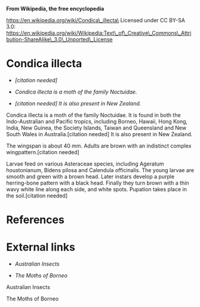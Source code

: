 **From Wikipedia, the free encyclopedia**

https://en.wikipedia.org/wiki/Condica\_illecta\
Licensed under CC BY-SA 3.0:\
https://en.wikipedia.org/wiki/Wikipedia:Text\_of\_Creative\_Commons\_Attribution-ShareAlike\_3.0\_Unported\_License

Condica illecta
===============

-   *\[citation needed\]*

-   *Condica illecta is a moth of the family Noctuidae.*

-   *\[citation needed\] It is also present in New Zealand.*

Condica illecta is a moth of the family Noctuidae. It is found in both
the Indo-Australian and Pacific tropics, including Borneo, Hawaii, Hong
Kong, India, New Guinea, the Society Islands, Taiwan and Queensland and
New South Wales in Australia.\[citation needed\] It is also present in
New Zealand.

The wingspan is about 40 mm. Adults are brown with an indistinct complex
wingpattern.\[citation needed\]

Larvae feed on various Asteraceae species, including Ageratum
houstonianum, Bidens pilosa and Calendula officinalis. The young larvae
are smooth and green with a brown head. Later instars develop a purple
herring-bone pattern with a black head. Finally they turn brown with a
thin wavy white line along each side, and white spots. Pupation takes
place in the soil.\[citation needed\]

References
==========

External links
==============

-   *Australian Insects*

-   *The Moths of Borneo*

Australian Insects

The Moths of Borneo
